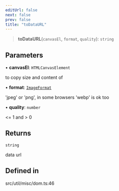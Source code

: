 ```yaml
---
editUrl: false
next: false
prev: false
title: "toDataURL"
---
```


> **toDataURL**(`canvasEl`, `format`, `quality`): `string`

## Parameters

• **canvasEl**: `HTMLCanvasElement`

to copy size and content of

• **format**: [`ImageFormat`](/api/type-aliases/imageformat/)

'jpeg' or 'png', in some browsers 'webp' is ok too

• **quality**: `number`

<= 1 and > 0

## Returns

`string`

data url

## Defined in

src/util/misc/dom.ts:46
